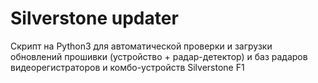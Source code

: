 # Silverstone updater

Скрипт на Python3 для автоматической проверки и загрузки обновлений прошивки (устройство + радар-детектор) и баз радаров видеорегистраторов и комбо-устройств Silverstone F1
